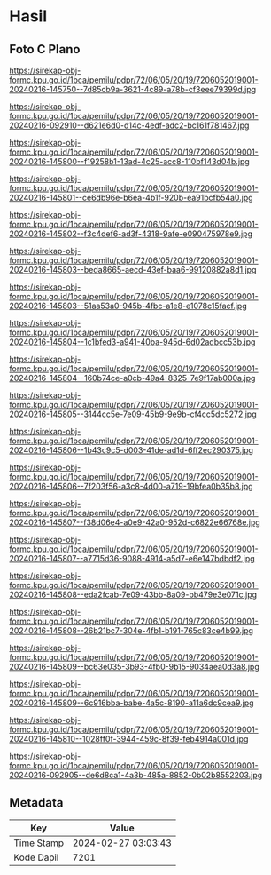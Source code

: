 # Hasil

## Foto C Plano

https://sirekap-obj-formc.kpu.go.id/1bca/pemilu/pdpr/72/06/05/20/19/7206052019001-20240216-145750--7d85cb9a-3621-4c89-a78b-cf3eee79399d.jpg

https://sirekap-obj-formc.kpu.go.id/1bca/pemilu/pdpr/72/06/05/20/19/7206052019001-20240216-092910--d621e6d0-d14c-4edf-adc2-bc161f781467.jpg

https://sirekap-obj-formc.kpu.go.id/1bca/pemilu/pdpr/72/06/05/20/19/7206052019001-20240216-145800--f19258b1-13ad-4c25-acc8-110bf143d04b.jpg

https://sirekap-obj-formc.kpu.go.id/1bca/pemilu/pdpr/72/06/05/20/19/7206052019001-20240216-145801--ce6db96e-b6ea-4b1f-920b-ea91bcfb54a0.jpg

https://sirekap-obj-formc.kpu.go.id/1bca/pemilu/pdpr/72/06/05/20/19/7206052019001-20240216-145802--f3c4def6-ad3f-4318-9afe-e090475978e9.jpg

https://sirekap-obj-formc.kpu.go.id/1bca/pemilu/pdpr/72/06/05/20/19/7206052019001-20240216-145803--beda8665-aecd-43ef-baa6-99120882a8d1.jpg

https://sirekap-obj-formc.kpu.go.id/1bca/pemilu/pdpr/72/06/05/20/19/7206052019001-20240216-145803--51aa53a0-945b-4fbc-a1e8-e1078c15facf.jpg

https://sirekap-obj-formc.kpu.go.id/1bca/pemilu/pdpr/72/06/05/20/19/7206052019001-20240216-145804--1c1bfed3-a941-40ba-945d-6d02adbcc53b.jpg

https://sirekap-obj-formc.kpu.go.id/1bca/pemilu/pdpr/72/06/05/20/19/7206052019001-20240216-145804--160b74ce-a0cb-49a4-8325-7e9f17ab000a.jpg

https://sirekap-obj-formc.kpu.go.id/1bca/pemilu/pdpr/72/06/05/20/19/7206052019001-20240216-145805--3144cc5e-7e09-45b9-9e9b-cf4cc5dc5272.jpg

https://sirekap-obj-formc.kpu.go.id/1bca/pemilu/pdpr/72/06/05/20/19/7206052019001-20240216-145806--1b43c9c5-d003-41de-ad1d-6ff2ec290375.jpg

https://sirekap-obj-formc.kpu.go.id/1bca/pemilu/pdpr/72/06/05/20/19/7206052019001-20240216-145806--7f203f56-a3c8-4d00-a719-19bfea0b35b8.jpg

https://sirekap-obj-formc.kpu.go.id/1bca/pemilu/pdpr/72/06/05/20/19/7206052019001-20240216-145807--f38d06e4-a0e9-42a0-952d-c6822e66768e.jpg

https://sirekap-obj-formc.kpu.go.id/1bca/pemilu/pdpr/72/06/05/20/19/7206052019001-20240216-145807--a7715d36-9088-4914-a5d7-e6e147bdbdf2.jpg

https://sirekap-obj-formc.kpu.go.id/1bca/pemilu/pdpr/72/06/05/20/19/7206052019001-20240216-145808--eda2fcab-7e09-43bb-8a09-bb479e3e071c.jpg

https://sirekap-obj-formc.kpu.go.id/1bca/pemilu/pdpr/72/06/05/20/19/7206052019001-20240216-145808--26b21bc7-304e-4fb1-b191-765c83ce4b99.jpg

https://sirekap-obj-formc.kpu.go.id/1bca/pemilu/pdpr/72/06/05/20/19/7206052019001-20240216-145809--bc63e035-3b93-4fb0-9b15-9034aea0d3a8.jpg

https://sirekap-obj-formc.kpu.go.id/1bca/pemilu/pdpr/72/06/05/20/19/7206052019001-20240216-145809--6c916bba-babe-4a5c-8190-a11a6dc9cea9.jpg

https://sirekap-obj-formc.kpu.go.id/1bca/pemilu/pdpr/72/06/05/20/19/7206052019001-20240216-145810--1028ff0f-3944-459c-8f39-feb4914a001d.jpg

https://sirekap-obj-formc.kpu.go.id/1bca/pemilu/pdpr/72/06/05/20/19/7206052019001-20240216-092905--de6d8ca1-4a3b-485a-8852-0b02b8552203.jpg


## Metadata

| Key        | Value               |
| ---------- | ------------------- |
| Time Stamp | 2024-02-27 03:03:43 |
| Kode Dapil | 7201                |



